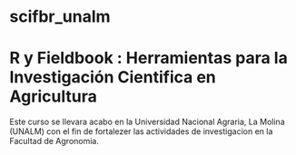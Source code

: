 # scifbr_unalm
# R y Fieldbook : Herramientas para la Investigación Cientifica en Agricultura

Este curso se llevara acabo en la Universidad Nacional Agraria, La Molina (UNALM) con el fin de fortalezer las actividades de investigacion en la Facultad de Agronomia.



